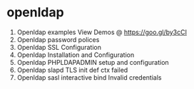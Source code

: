 # openldap
1. Openldap examples View Demos @ https://goo.gl/by3cCI
2. Openldap password polices
3. Openldap SSL Configuration
4. Openldap Installation and Configuration
5. Openldap PHPLDAPADMIN setup and configuration
6. Openldap slapd TLS init def ctx failed
7. Openldap sasl interactive bind Invalid credentials
